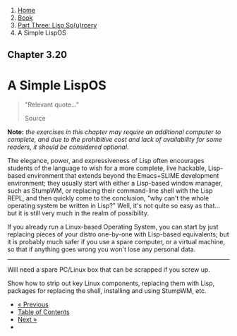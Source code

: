 <ol class="breadcrumb">
  <li><a href="/">Home</a></li>
  <li><a href="/book/">Book</a></li>
  <li><a href="/book/3-0-0-overview/">Part Three: Lisp So(u)rcery</a></li>
  <li class="active">A Simple LispOS</li>
</ol>

## Chapter 3.20

# A Simple LispOS

> "Relevant quote..."
> <footer>Source</footer>

**Note:** *the exercises in this chapter may require an additional computer to complete, and due to the prohibitive cost and lack of availability for some readers, it should be considered optional*.

The elegance, power, and expressiveness of Lisp often encourages students of the language to wish for a more complete, live hackable, Lisp-based environment that extends beyond the Emacs+SLIME development environment; they usually start with either a Lisp-based window manager, such as StumpWM, or replacing their command-line shell with the Lisp REPL, and then quickly come to the conclusion, "why can't the whole operating system be written in Lisp?"  Well, it's not quite so easy as that... but it is still very much in the realm of possibility.

If you already run a Linux-based Operating System, you can start by just replacing pieces of your distro one-by-one with Lisp-based equivalents; but it is probably much safer if you use a spare computer, or a virtual machine, so that if anything goes wrong you won't lose any personal data.

---

Will need a spare PC/Linux box that can be scrapped if you screw up.

Show how to strip out key Linux components, replacing them with Lisp, packages for replacing the shell, installing and using StumpWM, etc.

<ul class="pager">
  <li class="previous"><a href="/book/3-19-0-neurotech/">&laquo; Previous</a></li>
  <li><a href="/book/">Table of Contents</a></li>
  <li class="next"><a href="/book/3-21-0-lisp-machine/">Next &raquo;</a><li>
</ul>
